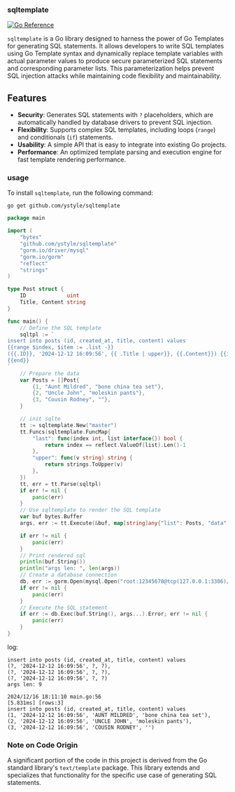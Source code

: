 ### sqltemplate
[![Go Reference](https://pkg.go.dev/badge/github.com/ystyle/sqltemplate.svg)](https://pkg.go.dev/github.com/ystyle/sqltemplate)

`sqltemplate` is a Go library designed to harness the power of Go Templates for generating SQL statements. It allows developers to write SQL templates using Go Template syntax and dynamically replace template variables with actual parameter values to produce secure parameterized SQL statements and corresponding parameter lists. This parameterization helps prevent SQL injection attacks while maintaining code flexibility and maintainability.

## Features

- **Security**: Generates SQL statements with `?` placeholders, which are automatically handled by database drivers to prevent SQL injection.
- **Flexibility**: Supports complex SQL templates, including loops (`range`) and conditionals (`if`) statements.
- **Usability**: A simple API that is easy to integrate into existing Go projects.
- **Performance**: An optimized template parsing and execution engine for fast template rendering performance.

### usage

To install `sqltemplate`, run the following command:

```shell
go get github.com/ystyle/sqltemplate
```

```go
package main

import (
	"bytes"
	"github.com/ystyle/sqltemplate"
	"gorm.io/driver/mysql"
	"gorm.io/gorm"
	"reflect"
	"strings"
)

type Post struct {
	ID             uint
	Title, Content string
}

func main() {
	// Define the SQL template
	sqltpl := `
insert into posts (id, created_at, title, content) values
{{range $index, $item := .list -}}
({{.ID}}, '2024-12-12 16:09:56', {{ .Title | upper}}, {{.Content}}) {{if last $index $.list}}{{else}}, {{end}}
{{end}}
`
	// Prepare the data
	var Posts = []Post{
		{1, "Aunt Mildred", "bone china tea set"},
		{2, "Uncle John", "moleskin pants"},
		{3, "Cousin Rodney", ""},
	}

	// init sqlte
	tt := sqltemplate.New("master")
	tt.Funcs(sqltemplate.FuncMap{
		"last": func(index int, list interface{}) bool {
			return index == reflect.ValueOf(list).Len()-1
		},
		"upper": func(v string) string {
			return strings.ToUpper(v)
		},
	})
	tt, err = tt.Parse(sqltpl)
	if err != nil {
		panic(err)
	}
	// Use sqltemplate to render the SQL template
	var buf bytes.Buffer
	args, err := tt.Execute(&buf, map[string]any{"list": Posts, "data": "test"})

	if err != nil {
		panic(err)
	}
	// Print rendered sql
	println(buf.String())
	println("args len: ", len(args))
	// Create a database connection
	db, err := gorm.Open(mysql.Open("root:12345678@tcp(127.0.0.1:3306)/test"))
	if err != nil {
		panic(err)
	}
	// Execute the SQL statement
	if err := db.Exec(buf.String(), args...).Error; err != nil {
		panic(err)
	}
}
```
log:
```shell
insert into posts (id, created_at, title, content) values
(?, '2024-12-12 16:09:56', ?, ?), 
(?, '2024-12-12 16:09:56', ?, ?), 
(?, '2024-12-12 16:09:56', ?, ?)
args len: 9

2024/12/16 18:11:10 main.go:56 
[5.831ms] [rows:3] 
insert into posts (id, created_at, title, content) values
(1, '2024-12-12 16:09:56', 'AUNT MILDRED', 'bone china tea set'), 
(2, '2024-12-12 16:09:56', 'UNCLE JOHN', 'moleskin pants'), 
(3, '2024-12-12 16:09:56', 'COUSIN RODNEY', '')
```

### Note on Code Origin

A significant portion of the code in this project is derived from the Go standard library's `text/template` package. This library extends and specializes that functionality for the specific use case of generating SQL statements.
